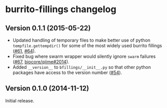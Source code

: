 # burrito-fillings changelog

## Version 0.1.1 (2015-05-22)

* Updated handling of temporary files to make better use of python ``tempfile.gettempdir()`` for some of the most widely used burrito fillings ([#61](https://github.com/biocore/burrito-fillings/pull/61), [#64](https://github.com/biocore/burrito-fillings/pull/64)).
* Fixed bug where swarm wrapper would silently ignore ``swarm`` failures ([#67](https://github.com/biocore/burrito-fillings/pull/67), [biocore/qiime#2014](https://github.com/biocore/qiime/issues/2014)).
* Added ``__version__`` to ``bfillings/__init__.py`` so that other python packages have access to the version number ([#54](https://github.com/biocore/burrito-fillings/issues/54)).

## Version 0.1.0 (2014-11-12)

Initial release.
